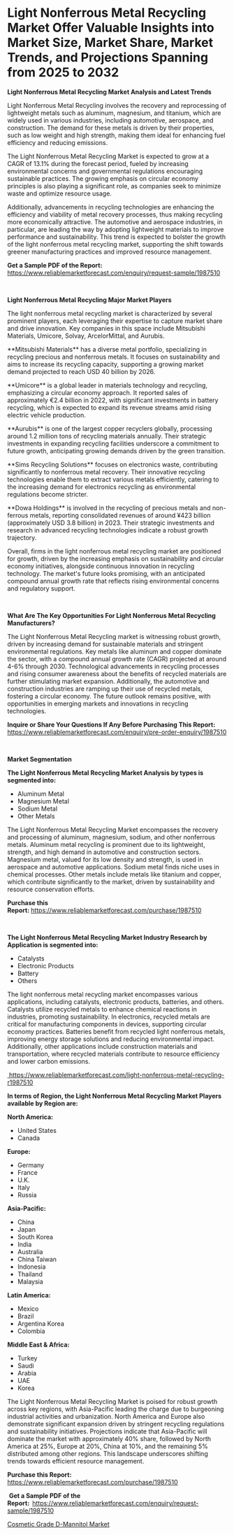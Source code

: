 <p><h1>Light Nonferrous Metal Recycling Market Offer Valuable Insights into Market Size, Market Share, Market Trends, and Projections Spanning from 2025 to 2032</h1></p><p><strong>Light Nonferrous Metal Recycling Market Analysis and Latest Trends</strong></p>
<p><p>Light Nonferrous Metal Recycling involves the recovery and reprocessing of lightweight metals such as aluminum, magnesium, and titanium, which are widely used in various industries, including automotive, aerospace, and construction. The demand for these metals is driven by their properties, such as low weight and high strength, making them ideal for enhancing fuel efficiency and reducing emissions.</p><p>The Light Nonferrous Metal Recycling Market is expected to grow at a CAGR of 13.1% during the forecast period, fueled by increasing environmental concerns and governmental regulations encouraging sustainable practices. The growing emphasis on circular economy principles is also playing a significant role, as companies seek to minimize waste and optimize resource usage. </p><p>Additionally, advancements in recycling technologies are enhancing the efficiency and viability of metal recovery processes, thus making recycling more economically attractive. The automotive and aerospace industries, in particular, are leading the way by adopting lightweight materials to improve performance and sustainability. This trend is expected to bolster the growth of the light nonferrous metal recycling market, supporting the shift towards greener manufacturing practices and improved resource management.</p></p>
<p><strong>Get a Sample PDF of the Report:&nbsp;</strong> <a href="https://www.reliablemarketforecast.com/enquiry/request-sample/1987510?utm_campaign=1080&utm_medium=2&utm_source=Github&utm_content=ia&utm_term=05022025&utm_id=light-nonferrous-metal-recycling">https://www.reliablemarketforecast.com/enquiry/request-sample/1987510</a></p>
<p>&nbsp;</p>
<p><strong>Light Nonferrous Metal Recycling Major Market Players</strong></p>
<p><p>The light nonferrous metal recycling market is characterized by several prominent players, each leveraging their expertise to capture market share and drive innovation. Key companies in this space include Mitsubishi Materials, Umicore, Solvay, ArcelorMittal, and Aurubis.</p><p>**Mitsubishi Materials** has a diverse metal portfolio, specializing in recycling precious and nonferrous metals. It focuses on sustainability and aims to increase its recycling capacity, supporting a growing market demand projected to reach USD 40 billion by 2026.</p><p>**Umicore** is a global leader in materials technology and recycling, emphasizing a circular economy approach. It reported sales of approximately €2.4 billion in 2022, with significant investments in battery recycling, which is expected to expand its revenue streams amid rising electric vehicle production.</p><p>**Aurubis** is one of the largest copper recyclers globally, processing around 1.2 million tons of recycling materials annually. Their strategic investments in expanding recycling facilities underscore a commitment to future growth, anticipating growing demands driven by the green transition.</p><p>**Sims Recycling Solutions** focuses on electronics waste, contributing significantly to nonferrous metal recovery. Their innovative recycling technologies enable them to extract various metals efficiently, catering to the increasing demand for electronics recycling as environmental regulations become stricter.</p><p>**Dowa Holdings** is involved in the recycling of precious metals and non-ferrous metals, reporting consolidated revenues of around ¥423 billion (approximately USD 3.8 billion) in 2023. Their strategic investments and research in advanced recycling technologies indicate a robust growth trajectory.</p><p>Overall, firms in the light nonferrous metal recycling market are positioned for growth, driven by the increasing emphasis on sustainability and circular economy initiatives, alongside continuous innovation in recycling technology. The market's future looks promising, with an anticipated compound annual growth rate that reflects rising environmental concerns and regulatory support.</p></p>
<p>&nbsp;</p>
<p><strong>What Are The Key Opportunities For Light Nonferrous Metal Recycling Manufacturers?</strong></p>
<p><p>The Light Nonferrous Metal Recycling market is witnessing robust growth, driven by increasing demand for sustainable materials and stringent environmental regulations. Key metals like aluminum and copper dominate the sector, with a compound annual growth rate (CAGR) projected at around 4-6% through 2030. Technological advancements in recycling processes and rising consumer awareness about the benefits of recycled materials are further stimulating market expansion. Additionally, the automotive and construction industries are ramping up their use of recycled metals, fostering a circular economy. The future outlook remains positive, with opportunities in emerging markets and innovations in recycling technologies.</p></p>
<p><strong>Inquire or Share Your Questions If Any Before Purchasing This Report:</strong> <a href="https://www.reliablemarketforecast.com/enquiry/pre-order-enquiry/1987510?utm_campaign=1080&utm_medium=2&utm_source=Github&utm_content=ia&utm_term=05022025&utm_id=light-nonferrous-metal-recycling">https://www.reliablemarketforecast.com/enquiry/pre-order-enquiry/1987510</a></p>
<p>&nbsp;</p>
<p><strong>Market Segmentation</strong></p>
<p><strong>The Light Nonferrous Metal Recycling Market Analysis by types is segmented into:</strong></p>
<p><ul><li>Aluminum Metal</li><li>Magnesium Metal</li><li>Sodium Metal</li><li>Other Metals</li></ul></p>
<p><p>The Light Nonferrous Metal Recycling Market encompasses the recovery and processing of aluminum, magnesium, sodium, and other nonferrous metals. Aluminum metal recycling is prominent due to its lightweight, strength, and high demand in automotive and construction sectors. Magnesium metal, valued for its low density and strength, is used in aerospace and automotive applications. Sodium metal finds niche uses in chemical processes. Other metals include metals like titanium and copper, which contribute significantly to the market, driven by sustainability and resource conservation efforts.</p></p>
<p><strong>Purchase this Report:&nbsp;</strong><a href="https://www.reliablemarketforecast.com/purchase/1987510?utm_campaign=1080&utm_medium=2&utm_source=Github&utm_content=ia&utm_term=05022025&utm_id=light-nonferrous-metal-recycling">https://www.reliablemarketforecast.com/purchase/1987510</a></p>
<p>&nbsp;</p>
<p><strong>The Light Nonferrous Metal Recycling Market Industry Research by Application is segmented into:</strong></p>
<p><ul><li>Catalysts</li><li>Electronic Products</li><li>Battery</li><li>Others</li></ul></p>
<p><p>The light nonferrous metal recycling market encompasses various applications, including catalysts, electronic products, batteries, and others. Catalysts utilize recycled metals to enhance chemical reactions in industries, promoting sustainability. In electronics, recycled metals are critical for manufacturing components in devices, supporting circular economy practices. Batteries benefit from recycled light nonferrous metals, improving energy storage solutions and reducing environmental impact. Additionally, other applications include construction materials and transportation, where recycled materials contribute to resource efficiency and lower carbon emissions.</p></p>
<p><a href="https://www.reliablemarketforecast.com/light-nonferrous-metal-recycling-r1987510?utm_campaign=1080&utm_medium=2&utm_source=Github&utm_content=ia&utm_term=05022025&utm_id=light-nonferrous-metal-recycling">&nbsp;https://www.reliablemarketforecast.com/light-nonferrous-metal-recycling-r1987510</a></p>
<p><strong>In terms of Region, the Light Nonferrous Metal Recycling Market Players available by Region are:</strong></p>
<p>
    <p> <strong> North America: </strong>
        <ul>
            <li>United States</li>
            <li>Canada</li>
        </ul>
        </p> 
    <p> <strong> Europe: </strong>
        <ul>
            <li>Germany</li>
            <li>France</li>
            <li>U.K.</li>
            <li>Italy</li>
            <li>Russia</li>
        </ul>
        </p> 
    <p> <strong> Asia-Pacific: </strong>
        <ul>
            <li>China</li>
            <li>Japan</li>
            <li>South Korea</li>
            <li>India</li>
            <li>Australia</li>
            <li>China Taiwan</li>
            <li>Indonesia</li>
            <li>Thailand</li>
            <li>Malaysia</li>
        </ul>
        </p> 
    <p> <strong> Latin America: </strong>
        <ul>
            <li>Mexico</li>
            <li>Brazil</li>
            <li>Argentina Korea</li>
            <li>Colombia</li>
        </ul>
        </p> 
    <p> <strong> Middle East & Africa: </strong>
        <ul>
            <li>Turkey</li>
            <li>Saudi</li>
            <li>Arabia</li>
            <li>UAE</li>
            <li>Korea</li>
        </ul>
    </p>
    </p>
<p><p>The Light Nonferrous Metal Recycling Market is poised for robust growth across key regions, with Asia-Pacific leading the charge due to burgeoning industrial activities and urbanization. North America and Europe also demonstrate significant expansion driven by stringent recycling regulations and sustainability initiatives. Projections indicate that Asia-Pacific will dominate the market with approximately 40% share, followed by North America at 25%, Europe at 20%, China at 10%, and the remaining 5% distributed among other regions. This landscape underscores shifting trends towards efficient resource management.</p></p>
<p><strong>Purchase this Report: </strong><a href="https://www.reliablemarketforecast.com/purchase/1987510?utm_campaign=1080&utm_medium=2&utm_source=Github&utm_content=ia&utm_term=05022025&utm_id=light-nonferrous-metal-recycling">https://www.reliablemarketforecast.com/purchase/1987510</a></p>
<p>&nbsp;<strong>Get a Sample PDF of the Report:&nbsp;&nbsp;</strong><a href="https://www.reliablemarketforecast.com/enquiry/request-sample/1987510?utm_campaign=1080&utm_medium=2&utm_source=Github&utm_content=ia&utm_term=05022025&utm_id=light-nonferrous-metal-recycling">https://www.reliablemarketforecast.com/enquiry/request-sample/1987510</a></p>
<p><strong></strong></p>
<p><p><a href="https://github.com/gdfhhhj/Market-Research-Report-List-7/blob/main/cosmetic-grade-d-mannitol-market.md?utm_campaign=1080&utm_medium=2&utm_source=Github&utm_content=ia&utm_term=05022025&utm_id=light-nonferrous-metal-recycling">Cosmetic Grade D-Mannitol Market</a></p></p>